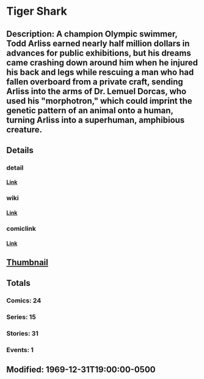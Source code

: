 # Tiger Shark
## Description: A champion Olympic swimmer, Todd Arliss earned nearly half million dollars in advances for public exhibitions, but his dreams came crashing down around him when he injured his back and legs while rescuing a man who had fallen overboard from a private craft, sending Arliss into the arms of Dr. Lemuel Dorcas, who used his "morphotron," which could imprint the genetic pattern of an animal onto a human, turning Arliss into a superhuman, amphibious creature.
## Details
### detail
#### [Link](http://marvel.com/characters/2375/tiger_shark?utm_campaign=apiRef&utm_source=225578a89fc76f3d20fbffda5d17a88d)
### wiki
#### [Link](http://marvel.com/universe/Tiger_Shark?utm_campaign=apiRef&utm_source=225578a89fc76f3d20fbffda5d17a88d)
### comiclink
#### [Link](http://marvel.com/comics/characters/1009669/tiger_shark?utm_campaign=apiRef&utm_source=225578a89fc76f3d20fbffda5d17a88d)
## [Thumbnail](http://i.annihil.us/u/prod/marvel/i/mg/9/10/4c003a9db2f77.jpg)
## Totals
### Comics: 24
### Series: 15
### Stories: 31
### Events: 1
## Modified: 1969-12-31T19:00:00-0500
